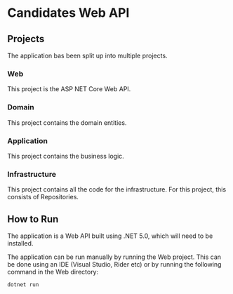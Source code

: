 # Candidates Web API

## Projects
The application bas been split up into multiple projects.

### Web
This project is the ASP NET Core Web API.

### Domain
This project contains the domain entities.

### Application
This project contains the business logic.

### Infrastructure
This project contains all the code for the infrastructure. For this project, this consists of Repositories.

## How to Run
The application is a Web API built using .NET 5.0, which will need to be installed.

The application can be run manually by running the Web project. This can be done using an IDE (Visual Studio, Rider etc) or by running the following command in the Web directory:

```sh
dotnet run
```